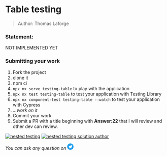 <h1>Table testing</h1>

> Author: Thomas Laforge

### Statement:

NOT IMPLEMENTED YET

<!-- We have a small application that send a title to a fake backend that you type inside a input.
If the title is correctly typed, you can send the request otherwise you get a nice error and the request is not sent.
You can play with it by running : `npx nx serve testing-table`.

The goal is to test this behavior with Testing library and Cypress

The file named `child.component.spec.ts` will let test your application using Testing Library. To run the test suits, you need to run `npx nx test testing-table`. You can also install [Jest Runner](https://marketplace.visualstudio.com/items?itemName=firsttris.vscode-jest-runner) to execute your test by clicking on the `Run` button above each `describe` or `it` blocks.

For testing cypress, you will execute your test inside the `child.component.cy.ts` and run `npx nx component-test testing-table` to execute your test suits. You can add the `--watch` flag to execute your test in watch mode.

I created some `it` blocks but feel free to add more test if you like to. -->

### Submitting your work

1. Fork the project
2. clone it
3. npm ci
4. `npx nx serve testing-table` to play with the application
5. `npx nx test testing-table` to test your application with Testing Library
6. `npx nx component-test testing-table --watch` to test your application with Cypress
7. _...work on it_
8. Commit your work
9. Submit a PR with a title beginning with **Answer:22** that I will review and other dev can review.

<a href="https://github.com/tomalaforge/angular-challenges/pulls?q=label%3A22+label%3Aanswer"><img src="https://img.shields.io/badge/-Solutions-green" alt="nested testing"/></a>
<a href='https://github.com/tomalaforge/angular-challenges/pulls?q=label%3A22+label%3A"answer+author"'><img src="https://img.shields.io/badge/-Author solution-important" alt="nested testing solution author"/></a>

<!-- <a href="{Blog post url}" target="_blank" rel="noopener noreferrer"><img src="https://img.shields.io/badge/-Blog post explanation-blue" alt="nested testing blog article"/></a> -->

_You can ask any question on_ <a href="https://twitter.com/laforge_toma" target="_blank" rel="noopener noreferrer"><img src="./../../logo/twitter.svg" height=20px alt="twitter"/></a>
